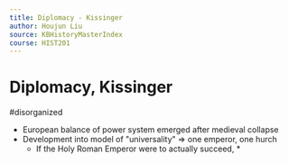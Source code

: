 ```yaml
---
title: Diplomacy - Kissinger
author: Houjun Liu
source: KBHistoryMasterIndex
course: HIST201
---
```


# Diplomacy, Kissinger

#disorganized

* European balance of power system emerged after medieval collapse
* Development into model of "universality" => one emperor, one hurch
    * If the Holy Roman Emperor were to actually succeed, 
        * 